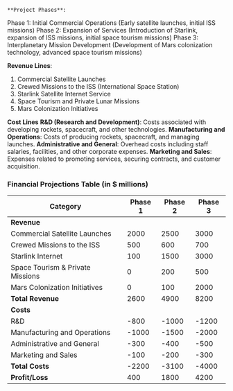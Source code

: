     **Project Phases**:
 Phase 1: Initial Commercial Operations (Early satellite launches, initial ISS missions)
 Phase 2: Expansion of Services (Introduction of Starlink, expansion of ISS missions, initial space tourism missions)
 Phase 3: Interplanetary Mission Development (Development of Mars colonization technology, advanced space tourism missions)

**Revenue Lines**:
  1. Commercial Satellite Launches
  2. Crewed Missions to the ISS (International Space Station)
  3. Starlink Satellite Internet Service
  4. Space Tourism and Private Lunar Missions
  5. Mars Colonization Initiatives

**Cost Lines**
**R&D (Research and Development)**: Costs associated with developing rockets, spacecraft, and other technologies.
**Manufacturing and Operations**: Costs of producing rockets, spacecraft, and managing launches.
**Administrative and General**: Overhead costs including staff salaries, facilities, and other corporate expenses.
**Marketing and Sales**: Expenses related to promoting services, securing contracts, and customer acquisition.

### Financial Projections Table (in $ millions)

| Category                    | Phase 1 | Phase 2 | Phase 3 |
|-----------------------------|---------|---------|---------|
| **Revenue**                 |         |         |         |
| Commercial Satellite Launches| 2000   | 2500    | 3000    |
| Crewed Missions to the ISS  | 500    | 600     | 700     |
| Starlink Internet           | 100    | 1500    | 3000    |
| Space Tourism & Private Missions| 0   | 200     | 500     |
| Mars Colonization Initiatives| 0     | 100     | 2000    |
| **Total Revenue**           | 2600   | 4900    | 8200    |
| **Costs**                   |        |         |         |
| R&D                         | -800   | -1000   | -1200   |
| Manufacturing and Operations| -1000  | -1500   | -2000   |
| Administrative and General  | -300   | -400    | -500    |
| Marketing and Sales         | -100   | -200    | -300    |
| **Total Costs**             | -2200  | -3100   | -4000   |
| **Profit/Loss**             | 400    | 1800    | 4200    |





